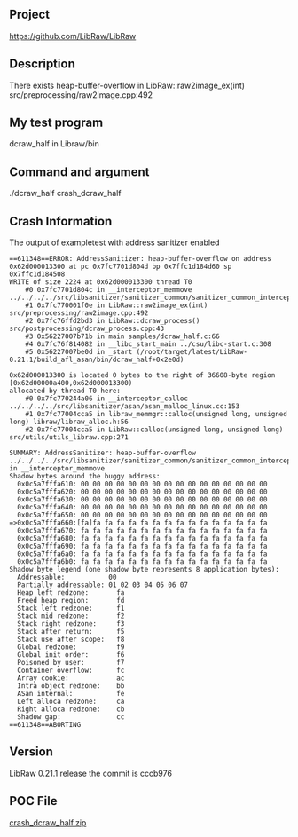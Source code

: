 ## Project
https://github.com/LibRaw/LibRaw
## Description
There exists heap-buffer-overflow in LibRaw::raw2image_ex(int) src/preprocessing/raw2image.cpp:492
## My test program
dcraw_half in  Libraw/bin
## Command and argument
./dcraw_half crash_dcraw_half  
## Crash Information
The output of exampletest with address sanitizer enabled
```
==611348==ERROR: AddressSanitizer: heap-buffer-overflow on address 0x62d000013300 at pc 0x7fc7701d804d bp 0x7ffc1d184d60 sp 0x7ffc1d184508
WRITE of size 2224 at 0x62d000013300 thread T0
    #0 0x7fc7701d804c in __interceptor_memmove ../../../../src/libsanitizer/sanitizer_common/sanitizer_common_interceptors.inc:773
    #1 0x7fc770001f0e in LibRaw::raw2image_ex(int) src/preprocessing/raw2image.cpp:492
    #2 0x7fc76ffd2bd3 in LibRaw::dcraw_process() src/postprocessing/dcraw_process.cpp:43
    #3 0x56227007b71b in main samples/dcraw_half.c:66
    #4 0x7fc76f814082 in __libc_start_main ../csu/libc-start.c:308
    #5 0x56227007be0d in _start (/root/target/latest/LibRaw-0.21.1/build_afl_asan/bin/dcraw_half+0x2e0d)

0x62d000013300 is located 0 bytes to the right of 36608-byte region [0x62d00000a400,0x62d000013300)
allocated by thread T0 here:
    #0 0x7fc770244a06 in __interceptor_calloc ../../../../src/libsanitizer/asan/asan_malloc_linux.cc:153
    #1 0x7fc77004cca5 in libraw_memmgr::calloc(unsigned long, unsigned long) libraw/libraw_alloc.h:56
    #2 0x7fc77004cca5 in LibRaw::calloc(unsigned long, unsigned long) src/utils/utils_libraw.cpp:271

SUMMARY: AddressSanitizer: heap-buffer-overflow ../../../../src/libsanitizer/sanitizer_common/sanitizer_common_interceptors.inc:773 in __interceptor_memmove
Shadow bytes around the buggy address:
  0x0c5a7fffa610: 00 00 00 00 00 00 00 00 00 00 00 00 00 00 00 00
  0x0c5a7fffa620: 00 00 00 00 00 00 00 00 00 00 00 00 00 00 00 00
  0x0c5a7fffa630: 00 00 00 00 00 00 00 00 00 00 00 00 00 00 00 00
  0x0c5a7fffa640: 00 00 00 00 00 00 00 00 00 00 00 00 00 00 00 00
  0x0c5a7fffa650: 00 00 00 00 00 00 00 00 00 00 00 00 00 00 00 00
=>0x0c5a7fffa660:[fa]fa fa fa fa fa fa fa fa fa fa fa fa fa fa fa
  0x0c5a7fffa670: fa fa fa fa fa fa fa fa fa fa fa fa fa fa fa fa
  0x0c5a7fffa680: fa fa fa fa fa fa fa fa fa fa fa fa fa fa fa fa
  0x0c5a7fffa690: fa fa fa fa fa fa fa fa fa fa fa fa fa fa fa fa
  0x0c5a7fffa6a0: fa fa fa fa fa fa fa fa fa fa fa fa fa fa fa fa
  0x0c5a7fffa6b0: fa fa fa fa fa fa fa fa fa fa fa fa fa fa fa fa
Shadow byte legend (one shadow byte represents 8 application bytes):
  Addressable:           00
  Partially addressable: 01 02 03 04 05 06 07 
  Heap left redzone:       fa
  Freed heap region:       fd
  Stack left redzone:      f1
  Stack mid redzone:       f2
  Stack right redzone:     f3
  Stack after return:      f5
  Stack use after scope:   f8
  Global redzone:          f9
  Global init order:       f6
  Poisoned by user:        f7
  Container overflow:      fc
  Array cookie:            ac
  Intra object redzone:    bb
  ASan internal:           fe
  Left alloca redzone:     ca
  Right alloca redzone:    cb
  Shadow gap:              cc
==611348==ABORTING
```
## Version
LibRaw 0.21.1 release
the commit is cccb976
## POC File

[crash_dcraw_half.zip](https://github.com/LibRaw/LibRaw/files/10416372/crash_dcraw_half.zip)


